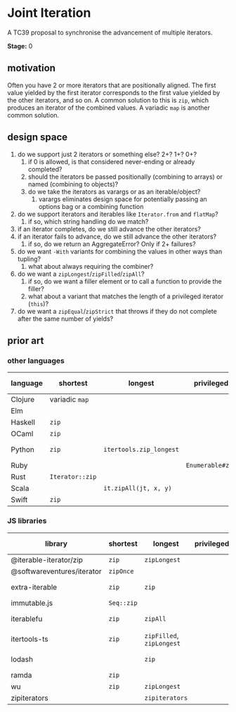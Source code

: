 Joint Iteration
===============

A TC39 proposal to synchronise the advancement of multiple iterators.

**Stage:** 0

## motivation

Often you have 2 or more iterators that are positionally aligned. The first
value yielded by the first iterator corresponds to the first value yielded by
the other iterators, and so on. A common solution to this is `zip`, which
produces an iterator of the combined values. A variadic `map` is another common
solution.

## design space

1. do we support just 2 iterators or something else? 2+? 1+? 0+?
    1. if 0 is allowed, is that considered never-ending or already completed?
    1. should the iterators be passed positionally (combining to arrays) or named (combining to objects)?
    1. do we take the iterators as varargs or as an iterable/object?
        1. varargs eliminates design space for potentially passing an options bag or a combining function
1. do we support iterators and iterables like `Iterator.from` and `flatMap`?
    1. if so, which string handling do we match?
1. if an iterator completes, do we still advance the other iterators?
1. if an iterator fails to advance, do we still advance the other iterators?
    1. if so, do we return an AggregateError? Only if 2+ failures?
1. do we want `-With` variants for combining the values in other ways than tupling?
    1. what about always requiring the combiner?
1. do we want a `zipLongest`/`zipFilled`/`zipAll`?
   1. if so, do we want a filler element or to call a function to provide the filler?
   1. what about a variant that matches the length of a privileged iterator (`this`)?
1. do we want a `zipEqual`/`zipStrict` that throws if they do not complete after the same number of yields?

## prior art

### other languages

| language | shortest        | longest                 | privileged       | strict                  | -With       | 3+ sources | 1 source | 0 sources  |
|----------|-----------------|-------------------------|------------------|-------------------------|-------------|------------|----------|------------|
| Clojure  | variadic `map`  |                         |                  |                         | yes         | yes        | yes      |            |
| Elm      |                 |                         |                  |                         | `List.map2` | yes        | yes      |            |
| Haskell  | `zip`           |                         |                  |                         | `zipWith`   | yes        |          |            |
| OCaml    | `zip`           |                         |                  |                         | `map2`      |            | yes      |            |
| Python   | `zip`           | `itertools.zip_longest` |                  | `zip(..., strict=True)` |             | yes        | yes      | yes, empty |
| Ruby     |                 |                         | `Enumerable#zip` |                         | `zip`       | yes        | yes      |            |
| Rust     | `Iterator::zip` |                         |                  |                         |             |            |          |            |
| Scala    |                 | `it.zipAll(jt, x, y)`   |                  |                         |             |            |          |            |
| Swift    | `zip`           |                         |                  |                         |             |            |          |            |

### JS libraries

| library                    | shortest   | longest                   | privileged | strict     | -With     | 3+ sources | 1 source | 0 sources  |
|----------------------------|------------|---------------------------|------------|------------|-----------|------------|----------|------------|
| @iterable-iterator/zip     | `zip`      | `zipLongest`              |            |            |           | yes        | yes      |            |
| @softwareventures/iterator | `zipOnce`  |                           |            |            |           |            |          |            |
| extra-iterable             | `zip`      | `zip`                     |            |            | `zip`     | yes        | yes      | yes, empty |
| immutable.js               | `Seq::zip` |                           |            |            | `zipWith` | yes        | yes      |            |
| iterablefu                 | `zip`      | `zipAll`                  |            |            |           | yes        | yes      | yes, empty |
| itertools-ts               | `zip`      | `zipFilled`, `zipLongest` |            | `zipEqual` |           | yes        | yes      | yes, empty |
| lodash                     |            | `zip`                     |            |            | `zipWith` | yes        | yes      | yes, empty |
| ramda                      | `zip`      |                           |            |            | `zipWith` |            |          |            |
| wu                         | `zip`      | `zipLongest`              |            |            | `zipWith` | yes        | yes      |            |
| zipiterators               |            | `zipiterators`            |            |            |           |            |          |            |

